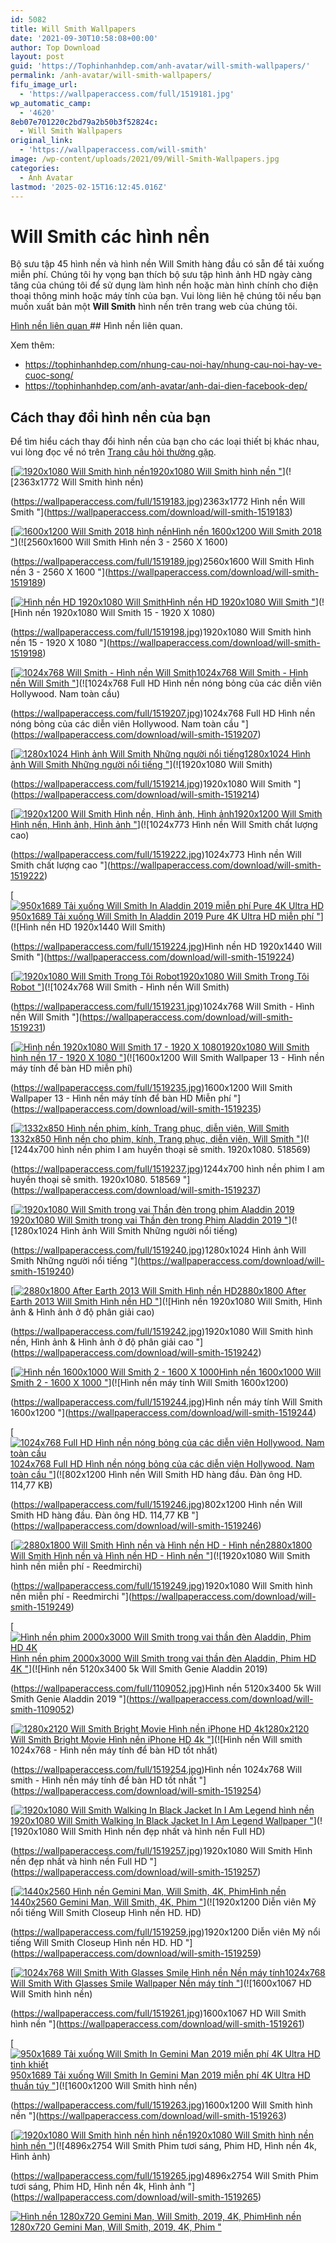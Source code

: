 ```yaml
---
id: 5082
title: Will Smith Wallpapers
date: '2021-09-30T10:58:08+00:00'
author: Top Download
layout: post
guid: 'https://Tophinhanhdep.com/anh-avatar/will-smith-wallpapers/'
permalink: /anh-avatar/will-smith-wallpapers/
fifu_image_url:
  - 'https://wallpaperaccess.com/full/1519181.jpg'
wp_automatic_camp:
  - '4620'
8eb07e701220c2bd79a2b50b3f52824c:
  - Will Smith Wallpapers
original_link:
  - 'https://wallpaperaccess.com/will-smith'
image: /wp-content/uploads/2021/09/Will-Smith-Wallpapers.jpg
categories:
  - Ảnh Avatar
lastmod: '2025-02-15T16:12:45.016Z'
---
```

# Will Smith các hình nền

Bộ sưu tập 45 hình nền và hình nền Will Smith hàng đầu có sẵn để tải xuống miễn phí. Chúng tôi hy vọng bạn thích bộ sưu tập hình ảnh HD ngày càng tăng của chúng tôi để sử dụng làm hình nền hoặc màn hình chính cho điện thoại thông minh hoặc máy tính của bạn. Vui lòng liên hệ chúng tôi nếu bạn muốn xuất bản một **Will Smith** hình nền trên trang web của chúng tôi.

[Hình nền liên quan ](#related) ## Hình nền liên quan.

   
 Xem thêm:

   
- <https://tophinhanhdep.com/nhung-cau-noi-hay/nhung-cau-noi-hay-ve-cuoc-song/>
- <https://tophinhanhdep.com/anh-avatar/anh-dai-dien-facebook-dep/>

## Cách thay đổi hình nền của bạn

Để tìm hiểu cách thay đổi hình nền của bạn cho các loại thiết bị khác nhau, vui lòng đọc về nó trên [Trang câu hỏi thường gặp](https://tophinhanhdep.com/faq/).

  
[[![1920x1080 Will Smith hình nền](https://wallpaperaccess.com/full/1519181.jpg)1920x1080 Will Smith hình nền "](https://wallpaperaccess.com/download/will-smith-1519181)](![2363x1772 Will Smith hình nền)

(https://wallpaperaccess.com/full/1519183.jpg)2363x1772 Hình nền Will Smith "](https://wallpaperaccess.com/download/will-smith-1519183)

[[![1600x1200 Will Smith 2018 hình nền](https://wallpaperaccess.com/full/1519187.jpg)Hình nền 1600x1200 Will Smith 2018 "](https://wallpaperaccess.com/download/will-smith-1519187)](![2560x1600 Will Smith Hình nền 3 - 2560 X 1600)

(https://wallpaperaccess.com/full/1519189.jpg)2560x1600 Will Smith Hình nền 3 - 2560 X 1600 "](https://wallpaperaccess.com/download/will-smith-1519189)

[[![Hình nền HD 1920x1080 Will Smith](https://wallpaperaccess.com/full/1519191.jpg)Hình nền HD 1920x1080 Will Smith "](https://wallpaperaccess.com/download/will-smith-1519191)](![Hình nền 1920x1080 Will Smith 15 - 1920 X 1080)

(https://wallpaperaccess.com/full/1519198.jpg)1920x1080 Will Smith hình nền 15 - 1920 X 1080 "](https://wallpaperaccess.com/download/will-smith-1519198)

[[![1024x768 Will Smith - Hình nền Will Smith](https://wallpaperaccess.com/full/1519204.jpg)1024x768 Will Smith - Hình nền Will Smith "](https://wallpaperaccess.com/download/will-smith-1519204)](![1024x768 Full HD Hình nền nóng bỏng của các diễn viên Hollywood.  Nam toàn cầu)

(https://wallpaperaccess.com/full/1519207.jpg)1024x768 Full HD Hình nền nóng bỏng của các diễn viên Hollywood. Nam toàn cầu "](https://wallpaperaccess.com/download/will-smith-1519207)

[[![1280x1024 Hình ảnh Will Smith Những người nổi tiếng](https://wallpaperaccess.com/full/1519210.jpg)1280x1024 Hình ảnh Will Smith Những người nổi tiếng "](https://wallpaperaccess.com/download/will-smith-1519210)](![1920x1080 Will Smith)

(https://wallpaperaccess.com/full/1519214.jpg)1920x1080 Will Smith "](https://wallpaperaccess.com/download/will-smith-1519214)

[[![1920x1200 Will Smith Hình nền, Hình ảnh, Hình ảnh](https://wallpaperaccess.com/full/1519218.jpg)1920x1200 Will Smith Hình nền, Hình ảnh, Hình ảnh "](https://wallpaperaccess.com/download/will-smith-1519218)](![1024x773 Hình nền Will Smith chất lượng cao)

(https://wallpaperaccess.com/full/1519222.jpg)1024x773 Hình nền Will Smith chất lượng cao "](https://wallpaperaccess.com/download/will-smith-1519222)

[[![950x1689 Tải xuống Will Smith In Aladdin 2019 miễn phí Pure 4K Ultra HD](https://wallpaperaccess.com/full/1109039.jpg)950x1689 Tải xuống Will Smith In Aladdin 2019 Pure 4K Ultra HD miễn phí "](https://wallpaperaccess.com/download/will-smith-1109039)](![Hình nền HD 1920x1440 Will Smith)

(https://wallpaperaccess.com/full/1519224.jpg)Hình nền HD 1920x1440 Will Smith "](https://wallpaperaccess.com/download/will-smith-1519224)

[[![1920x1080 Will Smith Trong Tôi Robot](https://wallpaperaccess.com/full/1519227.jpg)1920x1080 Will Smith Trong Tôi Robot "](https://wallpaperaccess.com/download/will-smith-1519227)](![1024x768 Will Smith - Hình nền Will Smith)

(https://wallpaperaccess.com/full/1519231.jpg)1024x768 Will Smith - Hình nền Will Smith "](https://wallpaperaccess.com/download/will-smith-1519231)

[[![Hình nền 1920x1080 Will Smith 17 - 1920 X 1080](https://wallpaperaccess.com/full/1519234.jpg)1920x1080 Will Smith hình nền 17 - 1920 X 1080 "](https://wallpaperaccess.com/download/will-smith-1519234)](![1600x1200 Will Smith Wallpaper 13 - Hình nền máy tính để bàn HD miễn phí)

(https://wallpaperaccess.com/full/1519235.jpg)1600x1200 Will Smith Wallpaper 13 - Hình nền máy tính để bàn HD Miễn phí "](https://wallpaperaccess.com/download/will-smith-1519235)

[[![1332x850 Hình nền phim, kính, Trang phục, diễn viên, Will Smith](https://wallpaperaccess.com/full/1519236.jpg)1332x850 Hình nền cho phim, kính, Trang phục, diễn viên, Will Smith "](https://wallpaperaccess.com/download/will-smith-1519236)](![1244x700 hình nền phim I am huyền thoại sẽ smith.  1920x1080.  518569)

(https://wallpaperaccess.com/full/1519237.jpg)1244x700 hình nền phim I am huyền thoại sẽ smith. 1920x1080. 518569 "](https://wallpaperaccess.com/download/will-smith-1519237)

[[![1920x1080 Will Smith trong vai Thần đèn trong phim Aladdin 2019](https://wallpaperaccess.com/full/1519239.jpg)1920x1080 Will Smith trong vai Thần đèn trong Phim Aladdin 2019 "](https://wallpaperaccess.com/download/will-smith-1519239)](![1280x1024 Hình ảnh Will Smith Những người nổi tiếng)

(https://wallpaperaccess.com/full/1519240.jpg)1280x1024 Hình ảnh Will Smith Những người nổi tiếng "](https://wallpaperaccess.com/download/will-smith-1519240)

[[![2880x1800 After Earth 2013 Will Smith Hình nền HD](https://wallpaperaccess.com/full/1519241.jpg)2880x1800 After Earth 2013 Will Smith Hình nền HD "](https://wallpaperaccess.com/download/will-smith-1519241)](![Hình nền 1920x1080 Will Smith, Hình ảnh & Hình ảnh ở độ phân giải cao)

(https://wallpaperaccess.com/full/1519242.jpg)1920x1080 Will Smith hình nền, Hình ảnh &amp; Hình ảnh ở độ phân giải cao "](https://wallpaperaccess.com/download/will-smith-1519242)

[[![Hình nền 1600x1000 Will Smith 2 - 1600 X 1000](https://wallpaperaccess.com/full/1519243.jpg)Hình nền 1600x1000 Will Smith 2 - 1600 X 1000 "](https://wallpaperaccess.com/download/will-smith-1519243)](![Hình nền máy tính Will Smith 1600x1200)

(https://wallpaperaccess.com/full/1519244.jpg)Hình nền máy tính Will Smith 1600x1200 "](https://wallpaperaccess.com/download/will-smith-1519244)

[[![1024x768 Full HD Hình nền nóng bỏng của các diễn viên Hollywood.  Nam toàn cầu](https://wallpaperaccess.com/full/1519245.jpg)1024x768 Full HD Hình nền nóng bỏng của các diễn viên Hollywood. Nam toàn cầu "](https://wallpaperaccess.com/download/will-smith-1519245)](![802x1200 Hình nền Will Smith HD hàng đầu.  Đàn ông HD.  114,77 KB)

(https://wallpaperaccess.com/full/1519246.jpg)802x1200 Hình nền Will Smith HD hàng đầu. Đàn ông HD. 114,77 KB "](https://wallpaperaccess.com/download/will-smith-1519246)

[[![2880x1800 Will Smith Hình nền và Hình nền HD - Hình nền](https://wallpaperaccess.com/full/1079893.jpg)2880x1800 Will Smith Hình nền và Hình nền HD - Hình nền "](https://wallpaperaccess.com/download/will-smith-1079893)](![1920x1080 Will Smith hình nền miễn phí - Reedmirchi)

(https://wallpaperaccess.com/full/1519249.jpg)1920x1080 Will Smith hình nền miễn phí - Reedmirchi "](https://wallpaperaccess.com/download/will-smith-1519249)

[[![Hình nền phim 2000x3000 Will Smith trong vai thần đèn Aladdin, Phim HD 4K](https://wallpaperaccess.com/full/1519250.jpg)Hình nền phim 2000x3000 Will Smith trong vai thần đèn Aladdin, Phim HD 4K "](https://wallpaperaccess.com/download/will-smith-1519250)](![Hình nền 5120x3400 5k Will Smith Genie Aladdin 2019)

(https://wallpaperaccess.com/full/1109052.jpg)Hình nền 5120x3400 5k Will Smith Genie Aladdin 2019 "](https://wallpaperaccess.com/download/will-smith-1109052)

[[![1280x2120 Will Smith Bright Movie Hình nền iPhone HD 4k](https://wallpaperaccess.com/full/1519253.jpg)1280x2120 Will Smith Bright Movie Hình nền iPhone HD 4k "](https://wallpaperaccess.com/download/will-smith-1519253)](![Hình nền Will smith 1024x768 - Hình nền máy tính để bàn HD tốt nhất)

(https://wallpaperaccess.com/full/1519254.jpg)Hình nền 1024x768 Will smith - Hình nền máy tính để bàn HD tốt nhất "](https://wallpaperaccess.com/download/will-smith-1519254)

[[![1920x1080 Will Smith Walking In Black Jacket In I Am Legend hình nền](https://wallpaperaccess.com/full/1519256.jpg)1920x1080 Will Smith Walking In Black Jacket In I Am Legend Wallpaper "](https://wallpaperaccess.com/download/will-smith-1519256)](![1920x1080 Will Smith Hình nền đẹp nhất và hình nền Full HD)

(https://wallpaperaccess.com/full/1519257.jpg)1920x1080 Will Smith Hình nền đẹp nhất và hình nền Full HD "](https://wallpaperaccess.com/download/will-smith-1519257)

[[![1440x2560 Hình nền Gemini Man, Will Smith, 4K, Phim](https://wallpaperaccess.com/full/1519258.jpg)Hình nền 1440x2560 Gemini Man, Will Smith, 4K, Phim "](https://wallpaperaccess.com/download/will-smith-1519258)](![1920x1200 Diễn viên Mỹ nổi tiếng Will Smith Closeup Hình nền HD.  HD)

(https://wallpaperaccess.com/full/1519259.jpg)1920x1200 Diễn viên Mỹ nổi tiếng Will Smith Closeup Hình nền HD. HD "](https://wallpaperaccess.com/download/will-smith-1519259)

[[![1024x768 Will Smith With Glasses Smile Hình nền Nền máy tính](https://wallpaperaccess.com/full/1519260.jpg)1024x768 Will Smith With Glasses Smile Wallpaper Nền máy tính "](https://wallpaperaccess.com/download/will-smith-1519260)](![1600x1067 HD Will Smith hình nền)

(https://wallpaperaccess.com/full/1519261.jpg)1600x1067 HD Will Smith hình nền "](https://wallpaperaccess.com/download/will-smith-1519261)

[[![950x1689 Tải xuống Will Smith In Gemini Man 2019 miễn phí 4K Ultra HD tinh khiết](https://wallpaperaccess.com/full/1341905.jpg)950x1689 Tải xuống Will Smith In Gemini Man 2019 miễn phí 4K Ultra HD thuần túy "](https://wallpaperaccess.com/download/will-smith-1341905)](![1600x1200 Will Smith hình nền)

(https://wallpaperaccess.com/full/1519263.jpg)1600x1200 Will Smith hình nền "](https://wallpaperaccess.com/download/will-smith-1519263)

[[![1920x1080 Will Smith hình nền hình nền](https://wallpaperaccess.com/full/1519264.jpg)1920x1080 Will Smith hình nền hình nền "](https://wallpaperaccess.com/download/will-smith-1519264)](![4896x2754 Will Smith Phim tươi sáng, Phim HD, Hình nền 4k, Hình ảnh)

(https://wallpaperaccess.com/full/1519265.jpg)4896x2754 Will Smith Phim tươi sáng, Phim HD, Hình nền 4k, Hình ảnh "](https://wallpaperaccess.com/download/will-smith-1519265)

[![Hình nền 1280x720 Gemini Man, Will Smith, 2019, 4K, Phim](https://wallpaperaccess.com/full/1519266.jpg)Hình nền 1280x720 Gemini Man, Will Smith, 2019, 4K, Phim "](https://wallpaperaccess.com/download/will-smith-1519266)
